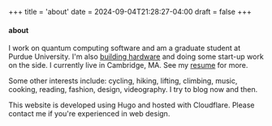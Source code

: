 +++
title = 'about'
date = 2024-09-04T21:28:27-04:00
draft = false
+++

#### about

I work on quantum computing software and am a graduate student at Purdue University. I'm also [building hardware](https://gigabug.org) and doing some start-up work on the side. I currently live in Cambridge, MA. See my [resume](/about/matt-bowring-resume.pdf) for more.

Some other interests include: cycling, hiking, lifting, climbing, music, cooking, reading, fashion, design, videography. I try to blog now and then.

This website is developed using Hugo and hosted with Cloudflare. Please contact me if you're experienced in web design.
